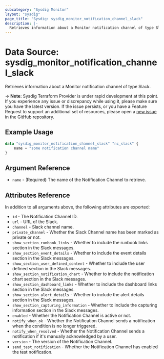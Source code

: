 ```yaml
---
subcategory: "Sysdig Monitor"
layout: "sysdig"
page_title: "Sysdig: sysdig_monitor_notification_channel_slack"
description: |-
  Retrieves information about a Monitor notification channel of type Slack
---
```


# Data Source: sysdig_monitor_notification_channel_slack

Retrieves information about a Monitor notification channel of type Slack.

-> **Note:** Sysdig Terraform Provider is under rapid development at this point. If you experience any issue or discrepancy while using it, please make sure you have the latest version. If the issue persists, or you have a Feature Request to support an additional set of resources, please open a [new issue](https://github.com/sysdiglabs/terraform-provider-sysdig/issues/new) in the GitHub repository.

## Example Usage

```terraform
data "sysdig_monitor_notification_channel_slack" "nc_slack" {
	name = "some notification channel name"
}
```

## Argument Reference

* `name` - (Required) The name of the Notification Channel to retrieve.

## Attributes Reference

In addition to all arguments above, the following attributes are exported:

* `id` - The Notification Channel ID.
* `url` - URL of the Slack.
* `channel` - Slack channel name.
* `private_channel` - Whether the Slack Channel name has been marked as private or not.
* `show_section_runbook_links` - Whether to include the runbook links section in the Slack messages.
* `show_section_event_details` - Whether to include the event details section in the Slack messages.
* `show_section_user_defined_content` - Whether to include the user defined section in the Slack messages.
* `show_section_notification_chart` - Whether to include the notification chart section in the Slack messages.
* `show_section_dashboard_links` - Whether to include the dashboard links section in the Slack messages.
* `show_section_alert_details` - Whether to include the alert details section in the Slack messages.
* `show_section_capturing_information` - Whether to include the capturing information section in the Slack messages.
* `enabled` - Whether the Notification Channel is active or not.
* `notify_when_ok` - Whether the Notification Channel sends a notification when the condition is no longer triggered.
* `notify_when_resolved` - Whether the Notification Channel sends a notification if it's manually acknowledged by a
  user.
* `version` - The version of the Notification Channel.
* `send_test_notification` - Whether the Notification Channel has enabled the test notification.
